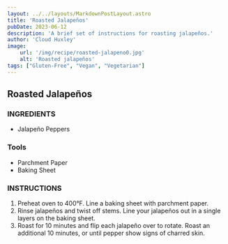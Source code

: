 ```yaml
---
layout: ../../layouts/MarkdownPostLayout.astro
title: 'Roasted Jalapeños'
pubDate: 2023-06-12
description: 'A brief set of instructions for roasting jalapeños.'
author: 'Cloud Huxley'
image:
    url: '/img/recipe/roasted-jalapeno0.jpg'
    alt: 'Roasted jalapeños'
tags: ["Gluten-Free", "Vegan", "Vegetarian"]
---
```

## Roasted Jalapeños

### INGREDIENTS
* Jalapeño Peppers

### Tools
* Parchment Paper
* Baking Sheet

### INSTRUCTIONS
1. Preheat oven to 400°F. Line a baking sheet with parchment paper.
2. Rinse jalapeños and twist off stems. Line your jalapeños out in a single layers on the baking sheet.
3. Roast for 10 minutes and flip each jalapeño over to rotate. Roast an additional 10 minutes, or until pepper show signs of charred skin.
